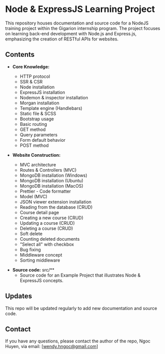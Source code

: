 # Node & ExpressJS Learning Project

This repository houses documentation and source code for a NodeJS training project within the Gigarion internship program. The project focuses on learning back-end development with Node.js and Express.js, emphasizing the creation of RESTful APIs for websites.

## Contents
* **Core Knowledge:**
    * HTTP protocol
    * SSR & CSR
    * Node installation
    * ExpressJS installation
    * Nodemon & inspector installation
    * Morgan installation
    * Template engine (Handlebars)
    * Static file & SCSS
    * Bootstrap usage
    * Basic routing
    * GET method
    * Query parameters
    * Form default behavior
    * POST method

* **Website Construction:**
    * MVC architecture
    * Routes & Controllers (MVC)
    * MongoDB installation (Windows)
    * MongoDB installation (Ubuntu)
    * MongoDB installation (MacOS)
    * Prettier - Code formatter
    * Model (MVC)
    * JSON viewer extension installation
    * Reading from the database (CRUD)
    * Course detail page
    * Creating a new course (CRUD)
    * Updating a course (CRUD)
    * Deleting a course (CRUD)
    * Soft delete
    * Counting deleted documents
    * "Select all" with checkbox
    * Bug fixing
    * Middleware concept
    * Sorting middleware
<!-- * **Documentation:
    * Introduction to NodeJS: docs/intro.md
    * Installing NodeJS: docs/install.md
    * Basics of NodeJS: docs/basics.md
    * Event-driven programming: docs/event-driven-programming.md
    * HTTP programming: docs/http-programming.md
    * Socket programming: docs/socket-programming.md
    * Database programming: docs/database-programming.md
    * Web application programming: docs/web-application-programming.md -->
* **Source code:** src/**
    * Source code for an Example Project that illustrates Node & ExpressJS concepts.

## Updates

This repo will be updated regularly to add new documentation and source code.

## Contact

If you have any questions, please contact the author of the repo, Ngoc Huyen, via email: [wendy.hngoc@gmail.com]
